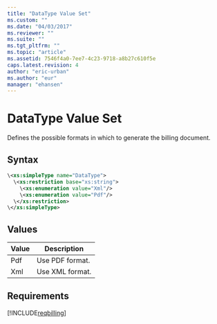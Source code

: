 ```yaml
---
title: "DataType Value Set"
ms.custom: ""
ms.date: "04/03/2017"
ms.reviewer: ""
ms.suite: ""
ms.tgt_pltfrm: ""
ms.topic: "article"
ms.assetid: 7546f4a0-7ee7-4c23-9718-a8b27c610f5e
caps.latest.revision: 4
author: "eric-urban"
ms.author: "eur"
manager: "ehansen"
---
```

# DataType Value Set
Defines the possible formats in which to generate the billing document.

## Syntax

```xml
\<xs:simpleType name="DataType">
  \<xs:restriction base="xs:string">
    \<xs:enumeration value="Xml"/>
    \<xs:enumeration value="Pdf"/>
  \</xs:restriction>
\</xs:simpleType>
```

## Values

|Value|Description|
|---------|---------------|
|Pdf|Use PDF format.|
|Xml|Use XML format.|

## Requirements
[!INCLUDE[reqbilling](../billing-api/includes/reqbilling.md)]